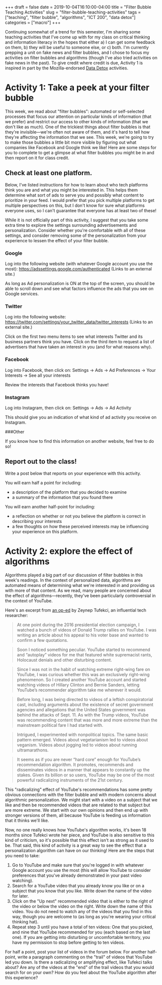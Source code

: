 +++
draft = false
date = 2019-10-04T16:10:00-04:00
title = "Filter Bubble Teaching Activities"
slug = "filter-bubble-teaching-activities" 
tags = ["teaching", "filter bubble", "algorithms", "ICT 200", "data detox"]
categories = ["macro"]
+++

Continuing somewhat of a trend for this semester, I'm sharing some teaching activities that I've come up with for my class on critical thinking and information literacy in the hopes that either a) I can get some feedback on them, b) they will be useful to someone else, or c) both. I'm currently prepping a unit on fake news and filter bubbles, and I chose to focus my activities on filter bubbles and algorithms (though I've also tried activities on fake news in the past). To give credit where credit is due, Activity 1 is inspired in part by the Mozilla-endorsed [Data Detox](https://datadetoxkit.org/en/home) activities. 

# Activity 1: Take a peek at your filter bubble

This week, we read about "filter bubbles": automated or self-selected processes that focus our attention on particular kinds of information (that we prefer) and restrict our access to other kinds of information (that we don't like as much). One of the trickiest things about filter bubbles is that they're invisible—we're often not aware of them, and it's hard to tell how they're affecting the information that we see. This week, we're going to try to make those bubbles a little bit more visible by figuring out what companies like Facebook and Google think we like! Here are some steps for you to complete to get a glimpse at what filter bubbles you might be in and then report on it for class credit.

## Check at least one platform.

Below, I've listed instructions for how to learn about who tech platforms think you are and what you might be interested in. This helps them determine what sort of ads to serve you and possibly what content to prioritize in your feed. I would prefer that you pick multiple platforms to get multiple perspectives on this, but I don't know for sure what platforms everyone uses, so I can't guarantee that everyone has at least two of these!

While it is not officially part of this activity, I suggest that you take some extra time to explore the settings surrounding advertisements and personalization. Consider whether you're comfortable with all of these settings, and consider removing some of the personalization from your experience to lessen the effect of your filter bubble.

### Google

Log into the following website (with whatever Google account you use the most): https://adssettings.google.com/authenticated (Links to an external site.)

As long as Ad personalization is ON at the top of the screen, you should be able to scroll down and see what factors influence the ads that you see on Google services.

### Twitter

Log into the following website: https://twitter.com/settings/your_twitter_data/twitter_interests (Links to an external site.)

Click on the first two menu items to see what interests Twitter and its business partners think you have. Click on the third item to request a list of advertisers that have taken an interest in you (and for what reasons why).

### Facebook

Log into Facebook, then click on:  Settings → Ads → Ad Preferences → Your Interests → See all your interests

Review the interests that Facebook thinks you have!

### Instagram

Log into Instagram, then click on: Settings → Ads → Ad Activity

This should give you an indication of what kind of ad activity you receive on Instagram.

###Other

If you know how to find this information on another website, feel free to do so!

## Report out to the class!

Write a post below that reports on your experience with this activity.

You will earn half a point for including:

- a description of the platform that you decided to examine
- a summary of the information that you found there

You will earn another half-point for including:

 - a reflection on whether or not you believe the platform is correct in describing your interests
 - a few thoughts on how these perceived interests may be influencing your experience on this platform.
 
# Activity 2: explore the effect of algorithms

Algorithms played a big part of our discussion of filter bubbles in this week's readings. In the context of personalized data, algorithms are automated means of determining what we're interested in and providing us with more of that content. As we read, many people are concerned about the effect of algorithms—recently, they've been particularly controversial in the context of YouTube.

Here's an excerpt from [an op-ed](https://www.nytimes.com/2018/03/10/opinion/sunday/youtube-politics-radical.html) by Zeynep Tufekci, an influential tech researcher:

> At one point during the 2016 presidential election campaign, I watched a bunch of videos of Donald Trump rallies on YouTube. I was writing an article about his appeal to his voter base and wanted to confirm a few quotations.

> Soon I noticed something peculiar. YouTube started to recommend and “autoplay” videos for me that featured white supremacist rants, Holocaust denials and other disturbing content.

> Since I was not in the habit of watching extreme right-wing fare on YouTube, I was curious whether this was an exclusively right-wing phenomenon. So I created another YouTube account and started watching videos of Hillary Clinton and Bernie Sanders, letting YouTube’s recommender algorithm take me wherever it would.

> Before long, I was being directed to videos of a leftish conspiratorial cast, including arguments about the existence of secret government agencies and allegations that the United States government was behind the attacks of Sept. 11. As with the Trump videos, YouTube was recommending content that was more and more extreme than the mainstream political fare I had started with.

> Intrigued, I experimented with nonpolitical topics. The same basic pattern emerged. Videos about vegetarianism led to videos about veganism. Videos about jogging led to videos about running ultramarathons.

> It seems as if you are never “hard core” enough for YouTube’s recommendation algorithm. It promotes, recommends and disseminates videos in a manner that appears to constantly up the stakes. Given its billion or so users, YouTube may be one of the most powerful radicalizing instruments of the 21st century.

This "radicalizing" effect of YouTube's recommendations has some pretty obvious connections with the filter bubble and with modern concerns about algorithmic personalization. We might start with a video on a subject that we like and then be recommended videos that are related to that subject but are more extreme. We start with our own opinions and then end up with stronger versions of them, all because YouTube is feeding us information that it thinks we'll like.

Now, no one really knows how YouTube's algorithm works, it's been 18 months since Tufekci wrote her piece, and YouTube is also sensitive to this kind of criticism, so it's possible that this effect isn't as strong as it used to be. That said, this kind of activity is a great way to see the effect that a personalization algorithm can have on our thinking! Here are the steps that you need to take:

1. Go to YouTube and make sure that you're logged in with whatever Google account you use the most (this will allow YouTube to consider preferences that you've already demonstrated in your past video watching).
2. Search for a YouTube video that you already know you like or on a subject that you know that you like. Write down the name of the video for later.
3. Click on the "Up next" recommended video that is either to the right of the video or below the video on the right. Write down the name of this video. You do not need to watch any of the videos that you find in this way, though you are welcome to (as long as you're wearing your critical thinking hat).
4. Repeat step 3 until you have a total of ten videos: One that you picked, and nine that YouTube recommended for you (each based on the last one). If you are getting into disturbing or uncomfortable territory, you have my permission to stop before getting to ten videos.

For half a point, post your list of videos in the forum below. For another half-point, write a paragraph commenting on the "trail" of videos that YouTube led you down. Is there a radicalizing or amplifying effect, like Tufekci talks about? Are any of the videos at the "end" of the trail videos that you would search for on your own? How do you feel about the YouTube algorithm after this experience?